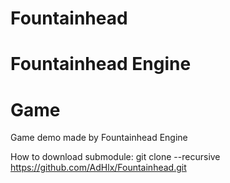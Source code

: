 # Fountainhead
Fountainhead Engine
=======
# Game
Game demo made by Fountainhead Engine

How to download submodule: ​git clone --recursive https://github.com/AdHlx/Fountainhead.git
